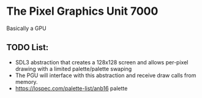 # The Pixel Graphics Unit 7000

Basically a GPU

## TODO List:
- SDL3 abstraction that creates a 128x128 screen and allows per-pixel drawing with a limited palette/palette swaping
- The PGU will interface with this abstraction and receive draw calls from memory.
- https://lospec.com/palette-list/anb16 palette